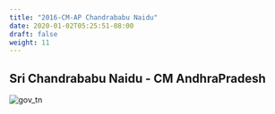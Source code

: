 ```yaml
---
title: "2016-CM-AP Chandrababu Naidu"
date: 2020-01-02T05:25:51-08:00
draft: false
weight: 11
---
```


## Sri Chandrababu Naidu - CM AndhraPradesh

![gov_tn](/images/felicitations/cm_cbn.png)